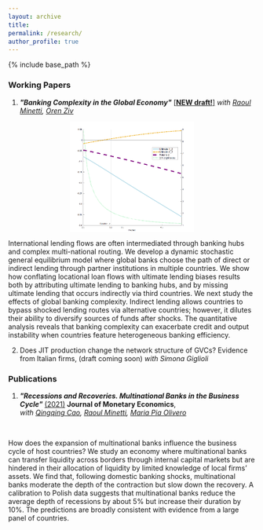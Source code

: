 ```yaml
---
layout: archive
title: 
permalink: /research/
author_profile: true
---
```


{% include base_path %}


### Working Papers
  1. ***"Banking Complexity in the Global Economy"***  <a href="https://github.com/giacomo-romanini/giacomo-romanini.github.io/blob/master/files/MRZ_BankingPaths.pdf" target="_blank">[**NEW draft!**]</a>  *with <a href="https://raoulminetti.weebly.com/" target="_blank">Raoul Minetti</a>, <a href="https://orenziv.org/" target="_blank">Oren Ziv</a>*

<p align="center">
<img src="https://github.com/giacomo-romanini/giacomo-romanini.github.io/blob/master/images/Complexity.png?raw=true" alt="drawing" align="center" width="50%"/>
</p>



International lending flows are often intermediated through banking hubs and
complex multi-national routing. We develop a dynamic stochastic general equilibrium
model where global banks choose the path of direct or indirect lending
through partner institutions in multiple countries. We show how conflating locational
loan flows with ultimate lending biases results both by attributing ultimate
lending to banking hubs, and by missing ultimate lending that occurs indirectly
via third countries. We next study the effects of global banking complexity.
Indirect lending allows countries to bypass shocked lending routes via alternative
countries; however, it dilutes their ability to diversify sources of funds after
shocks. The quantitative analysis reveals that banking complexity can exacerbate
credit and output instability when countries feature heterogeneous banking
efficiency.

  2. Does JIT production change the network structure of GVCs? Evidence from Italian firms, (draft coming soon) 
*with Simona Giglioli* 

### Publications

  1. ***"Recessions and Recoveries. Multinational Banks in the Business Cycle"*** <a href="https://www.sciencedirect.com/science/article/abs/pii/S0304393220300015" target="_blank">(2021)</a> **Journal of Monetary Economics**,  
*with <a href="https://qingqingcao.weebly.com/" target="_blank">Qingqing Cao</a>, <a href="https://raoulminetti.weebly.com/" target="_blank">Raoul Minetti</a>, <a href="https://www.lebow.drexel.edu/people/mariaolivero" target="_blank">Maria Pia Olivero</a>*

<p align="center">
<img ![alt text](https://github.com/giacomo-romanini/giacomo-romanini.github.io/blob/master/images/JMEfig.png?raw=true)/>
</p>

How does the expansion of multinational banks influence the business cycle of host countries? We study an economy where multinational banks can transfer liquidity across borders through internal capital markets but are hindered in their allocation of liquidity by limited knowledge of local firms’ assets. We find that, following domestic banking shocks, multinational banks moderate the depth of the contraction but slow down the recovery. A calibration to Polish data suggests that multinational banks reduce the average depth of recessions by about 5% but increase their duration by 10%. The predictions are broadly consistent with evidence from a large panel of countries.




